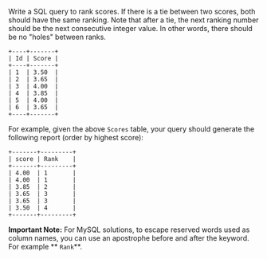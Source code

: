 Write a SQL query to rank scores. If there is a tie between two scores, both
should have the same ranking. Note that after a tie, the next ranking number
should be the next consecutive integer value. In other words, there should be
no "holes" between ranks.

    
    
    +----+-------+
    | Id | Score |
    +----+-------+
    | 1  | 3.50  |
    | 2  | 3.65  |
    | 3  | 4.00  |
    | 4  | 3.85  |
    | 5  | 4.00  |
    | 6  | 3.65  |
    +----+-------+
    

For example, given the above `Scores` table, your query should generate the
following report (order by highest score):

    
    
    +-------+---------+
    | score | Rank    |
    +-------+---------+
    | 4.00  | 1       |
    | 4.00  | 1       |
    | 3.85  | 2       |
    | 3.65  | 3       |
    | 3.65  | 3       |
    | 3.50  | 4       |
    +-------+---------+
    

**Important Note:**  For MySQL solutions, to escape reserved words used as
column names, you can use an apostrophe before and after the keyword. For
example **  `Rank`**.

